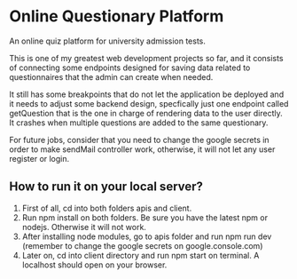 # Online Questionary Platform
An online quiz platform for university admission tests. 

This is one of my greatest web development projects so far, and it consists of connecting some endpoints designed for saving data related to questionnaires that the admin
can create when needed. 

It still has some breakpoints that do not let the application be deployed and it needs to adjust some backend design, specfically just one endpoint called getQuestion
that is the one in charge of rendering data to the user directly. It crashes when multiple questions are added to the same questionary. 

For future jobs, consider that you need to change the google secrets in order to make sendMail controller work, otherwise, it will not let any user register or login.


## How to run it on your local server?

1. First of all, cd into both folders apis and client.
2. Run npm install on both folders. Be sure you have the latest npm or nodejs. Otherwise it will not work. 
3. After installing node modules, go to apis folder and run npm run dev (remember to change the google secrets on google.console.com)
4. Later on, cd into client directory and run npm start on terminal. A localhost should open on your browser.


